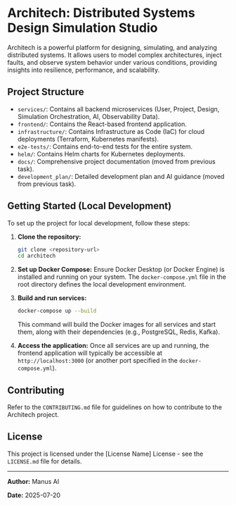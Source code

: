 # Architech: Distributed Systems Design Simulation Studio

Architech is a powerful platform for designing, simulating, and analyzing distributed systems. It allows users to model complex architectures, inject faults, and observe system behavior under various conditions, providing insights into resilience, performance, and scalability.

## Project Structure

*   `services/`: Contains all backend microservices (User, Project, Design, Simulation Orchestration, AI, Observability Data).
*   `frontend/`: Contains the React-based frontend application.
*   `infrastructure/`: Contains Infrastructure as Code (IaC) for cloud deployments (Terraform, Kubernetes manifests).
*   `e2e-tests/`: Contains end-to-end tests for the entire system.
*   `helm/`: Contains Helm charts for Kubernetes deployments.
*   `docs/`: Comprehensive project documentation (moved from previous task).
*   `development_plan/`: Detailed development plan and AI guidance (moved from previous task).

## Getting Started (Local Development)

To set up the project for local development, follow these steps:

1.  **Clone the repository:**
    ```bash
    git clone <repository-url>
    cd architech
    ```

2.  **Set up Docker Compose:**
    Ensure Docker Desktop (or Docker Engine) is installed and running on your system. The `docker-compose.yml` file in the root directory defines the local development environment.

3.  **Build and run services:**
    ```bash
    docker-compose up --build
    ```
    This command will build the Docker images for all services and start them, along with their dependencies (e.g., PostgreSQL, Redis, Kafka).

4.  **Access the application:**
    Once all services are up and running, the frontend application will typically be accessible at `http://localhost:3000` (or another port specified in the `docker-compose.yml`).

## Contributing

Refer to the `CONTRIBUTING.md` file for guidelines on how to contribute to the Architech project.

## License

This project is licensed under the [License Name] License - see the `LICENSE.md` file for details.

---

**Author:** Manus AI

**Date:** 2025-07-20


